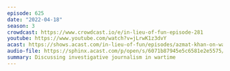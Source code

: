 ```yaml
---
episode: 625
date: "2022-04-18"
season: 3
crowdcast: https://www.crowdcast.io/e/in-lieu-of-fun-episode-281
youtube: https://www.youtube.com/watch?v=jLrwK1z3dvY
acast: https://shows.acast.com/in-lieu-of-fun/episodes/azmat-khan-on-wartime-journalism
audio-file: https://sphinx.acast.com/p/open/s/6071b87945e5c6581e2e5575/e/62632a8f98a14f00126d72bb/media.mp3
summary: Discussing investigative journalism in wartime
---
```


